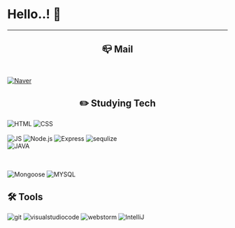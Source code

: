 # Hello..! 👋
---

<!-- ## <center>  📔 BLOG </center>
[![Velog](https://img.shields.io/badge/Velog-20C997?style=for-the-badge&logo=Velog&logoColor=white)](https://velog.io/@dzpro0327) -->
## <center> 📪 Mail </center><br>
[![Naver](https://img.shields.io/badge/Naver-03C75A?style=for-the-badge&logo=Naver&logoColor=white&mailto:dzpro0327@naver.com)](mailto:dzpro0327@naver.com)

## <center>✏️ Studying Tech </center>
![HTML](https://img.shields.io/badge/HTML-E34F26?style=for-the-badge&logo=html5&logoColor=white)
![CSS](https://img.shields.io/badge/CSS-1572B6?style=for-the-badge&logo=css3&logoColor=white)
<br><br>
![JS](https://img.shields.io/badge/JavaScript-F7DF1E?style=for-the-badge&logo=javascript&logoColor=white)
![Node.js](https://img.shields.io/badge/NODE.JS-339933?style=for-the-badge&logo=node.js&logoColor=white)
![Express](https://img.shields.io/badge/Express-000000?style=for-the-badge&logo=express&logoColor=white)
![sequlize](https://img.shields.io/badge/Sequelize-52B0E7?style=for-the-badge&logo=Sequelize&logoColor=white)
<br>
![JAVA](https://img.shields.io/badge/java-007396?style=for-the-badge&logo=java&logoColor=white)
<!-- ![SPRING](https://img.shields.io/badge/Spring-6DB33F?style=for-the-badge&logo=spring&logoColor=white) -->
<br><br>
![Mongoose](https://img.shields.io/badge/MongoDB-47A248?style=for-the-badge&logo=MongoDB&logoColor=white)
![MYSQL](https://img.shields.io/badge/MYsql-4479A1?style=for-the-badge&logo=mysql&logoColor=white)


## 🛠 Tools
![git](https://img.shields.io/badge/git-F05032?style=for-the-badge&logo=git&logoColor=white)
![visualstudiocode](https://img.shields.io/badge/VSCode-007ACC?style=for-the-badge&logo=visualstudiocode&logoColor=white)
![webstorm](https://img.shields.io/badge/webstorm-000000?style=for-the-badge&logo=webstorm&logoColor=white)
![IntelliJ](https://img.shields.io/badge/IntelliJ-000000?style=for-the-badge&logo=IntelliJIDEA&logoColor=white)
